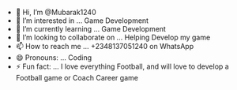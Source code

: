 - 👋 Hi, I’m @Mubarak1240
- 👀 I’m interested in ... Game Development
- 🌱 I’m currently learning ... Game Development
- 💞️ I’m looking to collaborate on ... Helping Develop my game
- 📫 How to reach me ... +2348137051240 on WhatsApp
- 😄 Pronouns: ... Coding
- ⚡ Fun fact: ... I love everything Football, and will love to develop a Football game or Coach Career game

<!---
Mubarak1240/Mubarak1240 is a ✨ special ✨ repository because its `README.md` (this file) appears on your GitHub profile.
You can click the Preview link to take a look at your changes.
--->
